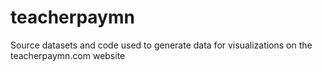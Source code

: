 # teacherpaymn
Source datasets and code used to generate data for visualizations on the teacherpaymn.com website
